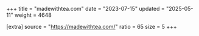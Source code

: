 +++
title = "madewithtea.com"
date = "2023-07-15"
updated = "2025-05-11"
weight = 4648

[extra]
source = "https://madewithtea.com/"
ratio = 65
size = 5
+++
